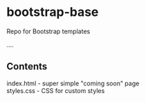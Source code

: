 bootstrap-base
===============

Repo for Bootstrap templates

....

## Contents  
  
index.html - super simple "coming soon" page  
styles.css - CSS for custom styles
